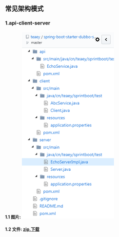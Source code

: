## 常见架构模式
### 1.api-client-server
#### 1.1 图片:  ![](https://github.com/marionlxy/material/blob/master/%E6%9E%B6%E6%9E%84%E8%AE%BE%E8%AE%A1/spring/image/TIM%E6%88%AA%E5%9B%BE20180516180618.png)
#### 1.2 文件: [zip.下载](https://github.com/marionlxy/material/blob/master/%E6%9E%B6%E6%9E%84%E8%AE%BE%E8%AE%A1/spring/file/spring-boot-starter-dubbo-sample-master.zip)
